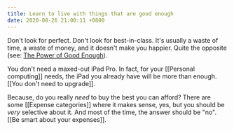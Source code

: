 ```yaml
---
title: Learn to live with things that are good enough
date: 2020-08-26 21:00:11 +0800
---
```


Don't look for perfect. Don't look for best-in-class. It's usually a waste of time, a waste of money, and it doesn't make you happier. Quite the opposite (see: [The Power of Good Enough](https://www.theatlantic.com/health/archive/2015/03/the-power-of-good-enough/387388/)).

You don't need a maxed-out iPad Pro. In fact, for your [[Personal computing]] needs, the iPad you already have will be more than enough. [[You don't need to upgrade]].

Because, do you really *need* to buy the best you can afford? There are some [[Expense categories]] where it makes sense, yes, but you should be *very* selective about it. And most of the time, the answer should be "no". [[Be smart about your expenses]].